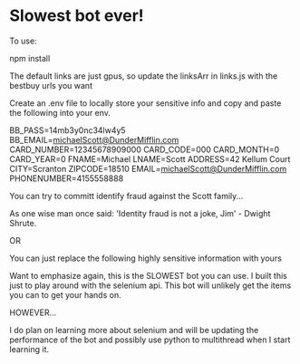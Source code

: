# Slowest bot ever!

To use:

npm install

The default links are just gpus, so update the linksArr in links.js with the bestbuy urls you want

Create an .env file to locally store your sensitive info and copy and paste the following into your env.

BB_PASS=14mb3y0nc34lw4y5
BB_EMAIL=michaelScott@DunderMifflin.com
CARD_NUMBER=12345678909000
CARD_CODE=000
CARD_MONTH=0
CARD_YEAR=0
FNAME=Michael
LNAME=Scott
ADDRESS=42 Kellum Court
CITY=Scranton
ZIPCODE=18510
EMAIL=michaelScott@DunderMifflin.com
PHONENUMBER=4155558888

You can try to committ identify fraud against the Scott family...

As one wise man once said: 'Identity fraud is not a joke, Jim' - Dwight Shrute.

OR

You can just replace the following highly sensitive information with yours

Want to emphasize again, this is the SLOWEST bot you can use. I built this just to play around with the selenium api. This bot will unlikely get the items you can to get your hands on.

HOWEVER...

I do plan on learning more about selenium and will be updating the performance of the bot and possibly use python to multithread when I start learning it.

